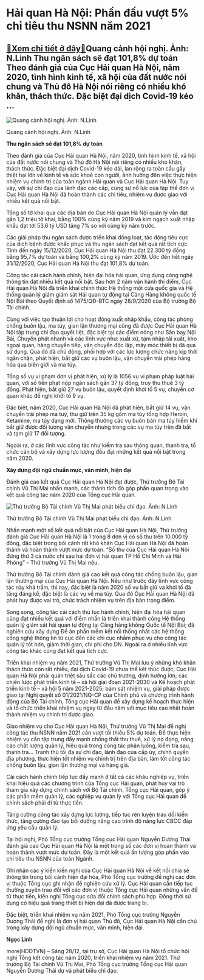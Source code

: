 Hải quan Hà Nội: Phấn đấu vượt 5% chỉ tiêu thu NSNN năm 2021
============================================================

[:gift:Xem chi tiết ở đây:gift:](https://hddtvn.com/hai-quan-ha-noi-phan-dau-vuot-5-chi-tieu-thu-nsnn-nam-2021/)Quang cảnh hội nghị. Ảnh: N.Linh Thu ngân sách sẽ đạt 101,8% dự toán Theo đánh giá của Cục Hải quan Hà Nội, năm 2020, tình hình kinh tế, xã hội của đất nước nói chung và Thủ đô Hà Nội nói riêng có nhiều khó khăn, thách thức. Đặc biệt đại dịch Covid-19 kéo …
-----------------------------------------------------------------------------------------------------------------------------------------------------------------------------------------------------------------------------------------------------------------





![Quang cảnh hội nghị. Ảnh: N.Linh](https://hddtvn.com/wp-content/uploads/2021/01/0018_z2250536177626_ea423dc40138b5cba559195d71739273.jpg "Quang cảnh hội nghị. Ảnh: N.Linh")


Quang cảnh hội nghị. Ảnh: N.Linh



**Thu ngân sách sẽ đạt 101,8% dự toán**


Theo đánh giá của Cục Hải quan Hà Nội, năm 2020, tình hình kinh tế, xã hội của đất nước nói chung và Thủ đô Hà Nội nói riêng có nhiều khó khăn, thách thức. Đặc biệt đại dịch Covid-19 kéo dài, lan rộng ra toàn cầu gây thiệt hại lớn về kinh tế và sức khoẻ con người, ảnh hưởng đến việc thực hiện nhiệm vụ chính trị của toàn ngành Hải quan và Cục Hải quan Hà Nội. Tuy vậy, với sự chỉ đạo của lãnh đạo các cấp, cùng sự nỗ lực của tập thể đơn vị Cục Hải quan Hà Nội đã hoàn thành các chỉ tiêu, nhiệm vụ được giao với nhiều kết quả nổi bật.


Tổng số tờ khai qua các địa bàn do Cục Hải quan Hà Nội quản lý vẫn đạt gần 1,2 triệu tờ khai, bằng 100% cùng kỳ năm 2019 và kim ngạch xuất nhập khẩu đạt tới 53,6 tỷ USD tăng 7% so với cùng kỳ năm trước.


Các giải pháp thu ngân sách được triển khai đồng loạt, tác động tiêu cực của dịch bệnh được khắc phục và thu ngân sách đạt kết quả rất tích cực. Tính đến ngày 15/12/2020, Cục Hải quan Hà Nội thu đạt 22.300 tỷ đồng bằng 95,7% dự toán và bằng 100,2% cùng kỳ năm 2019. Ước đến hết ngày 31/12/2020, Cục Hải quan Hà Nội thu đạt 101,8% dự toán.


Công tác cải cách hành chính, hiện đại hóa hải quan, ứng dụng công nghệ thông tin đạt nhiều kết quả nổi bật. Sau hơn 2 năm vận hành thí điểm, Cục Hải quan Hà Nội đã triển khai chính thức Hệ thống một cửa quốc gia và Hệ thống quản lý giám giám sát Hải quan tự động tại Cảng Hàng không quốc tế Nội Bài theo Quyết định số 1475/QĐ-BTC ngày 28/9/2020 của Bộ trưởng Bộ Tài chính.


Cùng với việc tạo thuận lợi cho hoạt động xuất nhập khẩu, công tác phòng chống buôn lậu, ma túy, gian lận thương mại cũng đã được Cục Hải quan Hà Nội tập trung chỉ đạo quyết liệt, đặc biệt tại các điểm nóng như Sân bay Nội Bài, Chuyển phát nhanh và các lĩnh vực như: xuất xứ, tạm nhập tái xuất, kho ngoại quan, hàng chuyển tiếp, vận chuyển độc lập, máy móc thiết bị đã qua sử dụng. Qua đó đã chủ động, phối hợp với các lực lượng chức năng kịp thời ngăn chặn, phát hiện, bắt giữ các vụ buôn lậu, vận chuyển trái phép hàng hóa qua biên giới và ma túy.


Tổng số vụ vi phạm đơn vị phát hiện, xử lý là 1056 vụ vi phạm pháp luật hải quan, với số tiền phạt nộp ngân sách gần 37 tỷ đồng, truy thu thuế 3 tỷ đồng. Phát hiện, bắt giữ 27 vụ buôn lậu, quyết định khởi tố 5 vụ, chuyển cơ quan khác đề nghị khởi tố 9 vụ.


Đặc biệt, năm 2020, Cục Hải quan Hà Nội đã phát hiện, bắt giữ 14 vụ, vận chuyển trái phép ma tuý, thu giữ trên 35 kg gồm ma túy tổng hợp Heroin, Ketamine, ma túy dạng mới. Thông thường các vụ buôn bán ma túy hiếm khi bắt giữ được đối tượng vận chuyển nhưng trong các vụ ma túy trên đã bắt và tạm giữ 17 đối tượng.


Ngoài ra, ở các lĩnh vực công tác như kiểm tra sau thông quan, thanh tra, tổ chức cán bộ và xây dựng lực lượng đều đạt những kết quả nổi bật trong năm 2020.


**Xây dựng đội ngũ chuẩn mực, văn minh, hiện đại**


Đánh giá cao kết quả Cục Hải quan Hà Nội đạt được, Thứ trưởng Bộ Tài chính Vũ Thị Mai nhấn mạnh, các thành tích đó góp phần quan trọng vào kết quả công tác năm 2020 của Tổng cục Hải quan.





![Thứ trưởng Bộ Tài chính Vũ Thị Mai phát biểu chỉ đạo. Ảnh: N.Linh](https://hddtvn.com/wp-content/uploads/2021/01/0114_DSCF5508.jpg "Thứ trưởng Bộ Tài chính Vũ Thị Mai phát biểu chỉ đạo. Ảnh: N.Linh")


Thứ trưởng Bộ Tài chính Vũ Thị Mai phát biểu chỉ đạo. Ảnh: N.Linh



Nhấn mạnh một số kết quả nổi bật của Cục Hải quan Hà Nội, Thứ trưởng đánh giá Cục Hải quan Hà Nội là 1 trong 8 đơn vị có số thu trên 10.000 tỷ đồng, đặc biệt trong bối cảnh rất khó khăn Cục Hải quan Hà Nội đã hoàn thành và hoàn thành vượt mức dự toán. “Số thu của Cục Hải quan Hà Nội đứng thứ 3 cả nước chỉ sau hai đơn vị hải quan TP Hồ Chí Minh và Hải Phòng” – Thứ trưởng Vũ Thị Mai nêu.


Thứ trưởng Bộ Tài chính đánh giá cao kết quả công tác chống buôn lậu, gian lận thương mại của Cục Hải quan Hà Nội. Nếu như trước đây lĩnh vực công tác này khá trầm, thì nay, đặc biệt là năm 2020 số vụ bắt giữ và khởi tố đã tăng đáng kể, đặc biệt là các vụ về ma túy. Qua đó Cục Hải quan Hà Nội đã phát huy được vai trò, chức trách nhiệm vụ trên địa bàn trọng điểm.


Song song, công tác cải cách thủ tục hành chính, hiện đại hóa hải quan cũng đạt nhiều kết quả với điểm nhấn là triển khai thành công Hệ thống quản lý giám sát hải quan tự động tại Cảng hàng không Quốc tế Nội Bài; đã nghiên cứu xây dựng Đề án phần mềm kết nối thống nhất các hệ thống công nghệ thông tin từ cục đến các chi cục nhằm phục vụ cho công tác quản lý tốt hơn, giảm thời gian, chi phí cho DN. Ngoài ra ở nhiều lĩnh vực công tác khác cũng đạt kết quả tích cực.


Triển khai nhiệm vụ năm 2021, Thứ trưởng Vũ Thị Mai lưu ý những khó khăn thách thức còn rất nhiều, đại dịch Covid-19 chưa thể kết thúc được, Cục Hải quan Hà Nội phải quán triệt sâu sắc các chủ trương, định hướng lớn; các chiến lược phát triển kinh tế – xã hội giai đoạn 2021-2030 và Kế hoạch phát triển kinh tế – xã hội 5 năm 2021-2025; bám sát nhiệm vụ, giải pháp được giao tại Nghị quyết số 01/2021/NQ-CP của Chính phủ và chương trình hành động của Bộ Tài chính, Tổng cục Hải quan để xây dựng kế hoạch thực hiện và tổ chức triển khai nhiệm vụ ngay từ đầu năm với mục tiêu cao nhất hoàn thành nhiệm vụ chính trị được giao.


Giao nhiệm vụ cho Cục Hải quan Hà Nội, Thứ trưởng Vũ Thị Mai đề nghị công tác thu NSNN năm 2021 cần vượt tối thiểu 5% dự toán. Để thực hiện nhiệm vụ cần tập trung đẩy mạnh chống thất thu thuế, xử lý nợ đọng, nâng cao chất lượng quản lý, hiệu quả trong công tác phân luồng, kiểm tra sau, thanh tra… Tranh thủ tối đa sự chỉ đạo, lãnh đạo của cấp ủy, chính quyền địa phương, thực hiện tốt nhiệm vụ chính trị trên địa bàn, làm tốt công tác chống buôn lậu, gian lận thương mại và hàng giả.


Cải cách hành chính tiếp tục đẩy mạnh ở tất cả các khâu nghiệp vụ, triển khai hiệu quả các chương trình của Tổng cục Hải quan, phát huy vai trò tham gia xây dựng chính sách với Bộ Tài chính, Tổng cục Hải quan, góp ý các phần mềm quản lý, các nghiệp vụ quản lý với Tổng cục Hải quan để chính sách phải đi từ thực tiễn.


Tăng cường công tác xây dựng lực lượng, tiếp tục rèn luyện trau dồi kiến thức, tăng cường đào tạo bồi dưỡng nâng cao trình độ năng lực CBCC đáp ứng yêu cầu quản lý.


Tại hội nghị, Phó Tổng cục trưởng Tổng cục Hải quan Nguyễn Dương Thái đánh giá cao Cục Hải quan Hà Nội là một trong số các đơn vị hoàn thành và hoàn thành vượt mức dự toán. Đây là một kết quả ấn tượng góp phần vào chỉ tiêu thu NSNN của toàn Ngành.


Ghi nhận các ý kiến kiến nghị của Cục Hải quan Hà Nội về kết nối chia sẻ thông tin trong bối cảnh hiện đại hóa, Phó Tổng cục trưởng đề nghị các đơn vị thuộc Tổng cục ghi nhận để nghiên cứu xử lý. Cục Hải quan cần tiếp tục thường xuyên trao đổi với các đơn vị thuộc Tổng cục Hải quan những vấn đề từ thực tiễn, kiến nghị Tổng cục sửa đổi chính sách phù hợp. Đồng thời sử dụng có hiệu quả trang thiết bị hiện đại đã được trang bị.


Đặc biệt, triển khai nhiệm vụ năm 2021, Phó Tổng cục trưởng Nguyễn Dương Thái đề nghị là đơn vị hải quan Thủ đô, Cục Hải quan Hà Nội cần chú trọng xây dựng đội ngũ chuẩn mực, văn minh, hiện đại.




**Ngọc Linh**



more(HDDTVN) – Sáng 28/12, tại trụ sở, Cục Hải quan Hà Nội tổ chức hội nghị Tổng kết công tác năm 2020, triển khai nhiệm vụ năm 2021. Thứ trưởng Bộ Tài chính Vũ Thị Mai, Phó Tổng cục trưởng Tổng cục Hải quan Nguyễn Dương Thái dự và phát biểu chỉ đạo.

